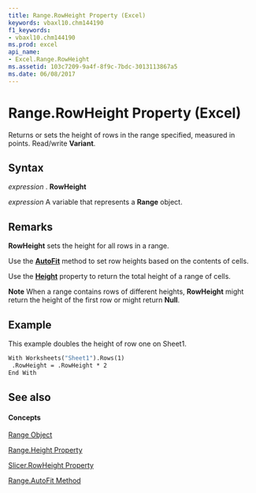 ```yaml
---
title: Range.RowHeight Property (Excel)
keywords: vbaxl10.chm144190
f1_keywords:
- vbaxl10.chm144190
ms.prod: excel
api_name:
- Excel.Range.RowHeight
ms.assetid: 103c7209-9a4f-8f9c-7bdc-3013113867a5
ms.date: 06/08/2017
---
```



# Range.RowHeight Property (Excel)

Returns or sets the height of rows in the range specified, measured in points. Read/write **Variant**.


## Syntax

 _expression_ . **RowHeight**

 _expression_ A variable that represents a **Range** object.


## Remarks

**RowHeight** sets the height for all rows in a range.

Use the **[AutoFit](range-autofit-method-excel.md)** method to set row heights based on the contents of cells.

Use the **[Height](range-height-property-excel.md)** property to return the total height of a range of cells.

**Note**  When a range contains rows of different heights, **RowHeight** might return the height of the first row or might return **Null**.


## Example

This example doubles the height of row one on Sheet1.


```vb
With Worksheets("Sheet1").Rows(1) 
 .RowHeight = .RowHeight * 2 
End With
```


## See also


#### Concepts

[Range Object](range-object-excel.md)

[Range.Height Property](range-height-property-excel.md)

[Slicer.RowHeight Property](slicer-rowheight-property-excel.md)

[Range.AutoFit Method](range-autofit-method-excel.md)
